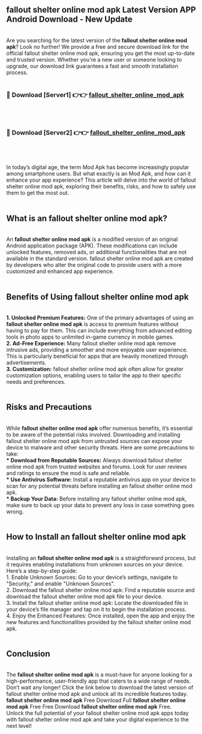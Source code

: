 ## fallout shelter online mod apk Latest Version APP Android Download - New Update
<br>
Are you searching for the latest version of the <strong>fallout shelter online mod apk</strong>? Look no further! We provide a free and secure download link for the official fallout shelter online mod apk, ensuring you get the most up-to-date and trusted version. Whether you're a new user or someone looking to upgrade, our download link guarantees a fast and smooth installation process.
<br>
<br>
<h3>🔴 Download [Server1] 👉👉 <a href="https://modyolo.store/fallout+shelter+online+mod+apk">fallout_shelter_online_mod_apk</a></h3><br>
<br>
<h3>🔴 Download [Server2] 👉👉 <a href="https://modyolo.store/fallout+shelter+online+mod+apk">fallout_shelter_online_mod_apk</a></h3><br>
<br>
<br>
In today’s digital age, the term Mod Apk has become increasingly popular among smartphone users. But what exactly is an Mod Apk, and how can it enhance your app experience? This article will delve into the world of fallout shelter online mod apk, exploring their benefits, risks, and how to safely use them to get the most out.
<br>
<br>
<h2>What is an fallout shelter online mod apk?</h2>
<br>
An <strong>fallout shelter online mod apk</strong> is a modified version of an original Android application package (APK). These modifications can include unlocked features, removed ads, or additional functionalities that are not available in the standard version. fallout shelter online mod apk are created by developers who alter the original code to provide users with a more customized and enhanced app experience.
<br>
<br>
<h2>Benefits of Using fallout shelter online mod apk</h2>
<br>
<strong> 1. Unlocked Premium Features:</strong> One of the primary advantages of using an <strong>fallout shelter online mod apk</strong> is access to premium features without having to pay for them. This can include everything from advanced editing tools in photo apps to unlimited in-game currency in mobile games.
<br>
<strong> 2. Ad-Free Experience:</strong> Many fallout shelter online mod apk remove intrusive ads, providing a smoother and more enjoyable user experience. This is particularly beneficial for apps that are heavily monetized through advertisements.
<br>
<strong> 3. Customization:</strong> fallout shelter online mod apk often allow for greater customization options, enabling users to tailor the app to their specific needs and preferences.
<br>
<br>
<h2>Risks and Precautions</h2>
<br>
While <strong>fallout shelter online mod apk</strong> offer numerous benefits, it’s essential to be aware of the potential risks involved. Downloading and installing fallout shelter online mod apk from untrusted sources can expose your device to malware and other security threats. Here are some precautions to take:
<br>
<strong> * Download from Reputable Sources:</strong> Always download fallout shelter online mod apk from trusted websites and forums. Look for user reviews and ratings to ensure the mod is safe and reliable.
<br>
<strong> * Use Antivirus Software:</strong> Install a reputable antivirus app on your device to scan for any potential threats before installing an fallout shelter online mod apk.
<br>
<strong> * Backup Your Data:</strong> Before installing any fallout shelter online mod apk, make sure to back up your data to prevent any loss in case something goes wrong.
<br>
<br>
<h2>How to Install an fallout shelter online mod apk</h2>
<br>
Installing an <strong>fallout shelter online mod apk</strong> is a straightforward process, but it requires enabling installations from unknown sources on your device. Here’s a step-by-step guide:
<br>
 1. Enable Unknown Sources: Go to your device’s settings, navigate to "Security," and enable "Unknown Sources".
<br>
 2. Download the fallout shelter online mod apk: Find a reputable source and download the fallout shelter online mod apk file to your device.
<br>
 3. Install the fallout shelter online mod apk: Locate the downloaded file in your device’s file manager and tap on it to begin the installation process.
<br>
 4. Enjoy the Enhanced Features: Once installed, open the app and enjoy the new features and functionalities provided by the fallout shelter online mod apk.
<br>
<br>
<h2><strong>Conclusion</strong></h2>
<br>
The <strong>fallout shelter online mod apk</strong> is a must-have for anyone looking for a high-performance, user-friendly app that caters to a wide range of needs. Don’t wait any longer! Click the link below to download the latest version of fallout shelter online mod apk and unlock all its incredible features today.
<br>
<strong>fallout shelter online mod apk</strong> Free Download Full <strong>fallout shelter online mod apk</strong> Free Free Download <strong>fallout shelter online mod apk</strong> Free.
<br>
Unlock the full potential of your fallout shelter online mod apk apps today with fallout shelter online mod apk and take your digital experience to the next level!